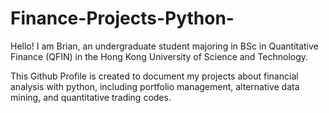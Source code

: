 # Finance-Projects-Python-

Hello! I am Brian, an undergraduate student majoring in BSc in Quantitative Finance (QFIN) in the Hong Kong University of Science and Technology.

This Github Profile is created to document my projects about financial analysis with python, including portfolio management, alternative data mining, and quantitative trading codes.
